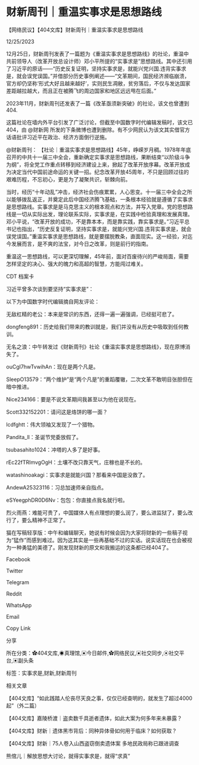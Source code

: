 # 财新周刊｜重温实事求是思想路线

【网络民议】【404文库】财新周刊｜重温实事求是思想路线

12/25/2023

12月25日，财新周刊发表了一篇题为《重温实事求是思想路线》的社论，重温中共前领导人（改革开放总设计师）邓小平所提的“实事求是”思想路线。其中还引用了习近平的原话——“历史反复证明，坚持实事求是，就能兴党兴国.违背实事求是，就会误党误国。”并借部分历史事例阐述——“文革期间，国民经济濒临崩溃，官方却仍坚称‘形式大好且越来越好’，实则民生凋敝，贫穷落后，不仅与发达国家差距越拉越大，而且正在被腾飞的周边国家和地区远远甩在后面。”



2023年11月，财新周刊还发表了一篇《改革亟须新突破》的社论，该文也曾遭到404.

这篇社论在墙内外平台引发了广泛讨论，但截至中国数字时代编辑发稿时，该文已404，由 @财新网 所发的下条微博也遭到删除。有不少网民认为该文其实借官方话语批评习近平在政治、经济方面倒行逆施。

@财新周刊： 【社论｜重温实事求是思想路线】45年，峥嵘岁月稠。1978年年底召开的中共十一届三中全会，重新确定实事求是思想路线，果断结束“以阶级斗争为纲”，将全党工作重点转移到经济建设上来，掀起了改革开放序幕。改革开放成为决定当代中国前途命运的关键一招。纪念改革开放45周年，不只是回顾过往的艰难历程，不忘初心，更是为了凝聚共识，斩棘向前。

当时，经历“十年动乱”冲击，经济社会伤痕累累，人心思变。十一届三中全会之所以能够拨乱返正，并奠定此后中国经济腾飞基础，一条根本经验就是遵循了实事求是思想路线。实事求是是马克思主义的根本观点和方法，并写入党章。党的思想路线是一切从实际出发，理论联系实际，实事求是，在实践中检验真理和发展真理。邓小平说，“改革开放的成功，不是靠本本，而是靠实践，靠实事求是。”习近平总书记也指出，“历史反复证明，坚持实事求是，就能兴党兴国.违背实事求是，就会误党误国。”重温实事求是思想路线，就是要摆脱教条，直面现实。这一经验，对迄今发展而言，是不爽的法宝，对今日之改革，则是前行的指南。

重温这一思想路线，可以更深切理解，45年前，面对百废待兴的严峻局面，需要怎样坚定的决心、强大的魄力和高超的智慧，方能闯过难关。

CDT 档案卡













习近平曾多次谈到要坚持“实事求是”：

以下为中国数字时代编辑摘自网友评论：

无敌杠精的老公：本来是常识的东西，还得一遍一遍强调，已经挺可悲了。

dongfeng891：历史给我们带来的教训就是，我们并没有从历史中吸取到任何教训。

无名之浪：中午转发过《财新周刊》社论《重温实事求是思想路线》，现在原博消失了。

ouCgI7hwTvwihAn：现在是两个凡是。

SleepO13579：“两个维护”是“两个凡是”的重蹈覆辙，二次文革不敢明目张胆但在暗中推进。

Nice234166：要是不说文革期间我甚至以为他在说现在。

Scott332152201：请问这是烙饼的哪一面？

lcdfghtt：伟大领袖又发现了一个猎物。

Pandita_ll：圣诞节党委放假了。

tsubasahito1024：冲塔的人多了是好事。

rEc22fTRImvgOgH：土壤不改只靠天气，庄稼也是不长的。

watashinoakagi：实事求是就能兴国？那看来中国是没救了。

AndewA25323116：习总加速师亲自指点。

eSYeegphDR0D6Nv：包包：你直接点我名就行啦。

烈火雨燕：难能可贵了，中国媒体人有点理想的要么润了，要么进监狱了，要么改行了，要么精神不正常了。

猫在写稿轻享版：中午和编辑聊天，她说有时候会因为大家将财新的一些稿子视为“猛作”而感到难过。因为这其实是一些再基础不过的实话。说实话现在也会被视为一种勇猛的美德了。刚发现财新的原文和我搬运的这条都已经404了。

Facebook

Twitter

Telegram

Reddit

WhatsApp

Email

Copy Link

分享

所在分类：✿404文库,◉真理馆,▣今日邮件,✿网络民议,▣社交同步,⦿社交平台,▣副头条

标签：实事求是,财新,财新周刊

相关文章

【404文库】“如此践踏人伦丧尽天良之事，仅仅已经查明的，就发生了超过4000起”（外二篇）

【404文库】嘉陵桥渡｜盗卖数千具逝者遗体，如此大案为何多年来未暴露？

【404文库】财新｜遗体黑市背后：同种异体骨如何用于临床？如何获取？

【404文库】财新｜75人卷入山西盗窃倒卖遗体案 多地民政局称已跟进调查

熊倌儿｜解放思想大讨论，就得实事求是，就得“求真”